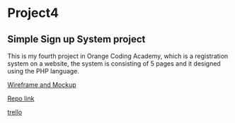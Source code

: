 # Project4


## Simple Sign up System project

This is my fourth project in Orange Coding Academy, which is a registration system on a website,
the system is consisting of 5 pages and it  designed using the PHP language.





[Wireframe and Mockup ](https://www.figma.com/file/VtVvTHMwrSQXUuRm8EjNq4/Project-4?node-id=0%3A1)




[Repo link ](https://github.com/11-ayaalsawa/Project4)



[trello](https://trello.com/b/2IoN4Uka/project-4)

